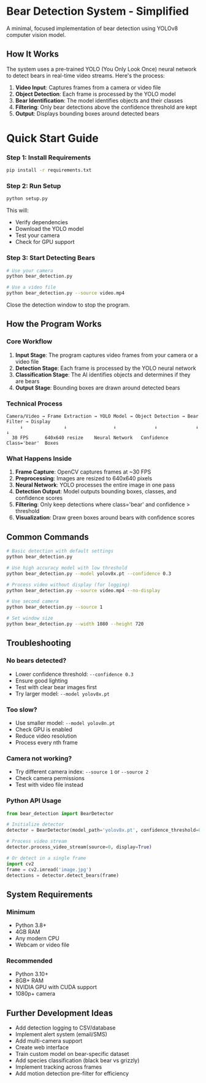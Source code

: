 # Bear Detection System - Simplified

A minimal, focused implementation of bear detection using YOLOv8 computer vision model.

## How It Works

The system uses a pre-trained YOLO (You Only Look Once) neural network to detect bears in real-time video streams. Here's the process:

1. **Video Input**: Captures frames from a camera or video file
2. **Object Detection**: Each frame is processed by the YOLO model
3. **Bear Identification**: The model identifies objects and their classes
4. **Filtering**: Only bear detections above the confidence threshold are kept
5. **Output**: Displays bounding boxes around detected bears

# Quick Start Guide

### Step 1: Install Requirements
```bash
pip install -r requirements.txt
```

### Step 2: Run Setup
```bash
python setup.py
```
This will:
- Verify dependencies
- Download the YOLO model
- Test your camera
- Check for GPU support

### Step 3: Start Detecting Bears
```bash
# Use your camera
python bear_detection.py

# Use a video file
python bear_detection.py --source video.mp4
```

Close the detection window to stop the program.

## How the Program Works

### Core Workflow

1. **Input Stage**: The program captures video frames from your camera or a video file
2. **Detection Stage**: Each frame is processed by the YOLO neural network
3. **Classification Stage**: The AI identifies objects and determines if they are bears
4. **Output Stage**: Bounding boxes are drawn around detected bears

### Technical Process

```
Camera/Video → Frame Extraction → YOLO Model → Object Detection → Bear Filter → Display
     ↓               ↓                 ↓              ↓              ↓           ↓
  30 FPS      640x640 resize    Neural Network   Confidence     Class='bear'  Boxes
```

### What Happens Inside

1. **Frame Capture**: OpenCV captures frames at ~30 FPS
2. **Preprocessing**: Images are resized to 640x640 pixels
3. **Neural Network**: YOLO processes the entire image in one pass
4. **Detection Output**: Model outputs bounding boxes, classes, and confidence scores
5. **Filtering**: Only keep detections where class='bear' and confidence > threshold
6. **Visualization**: Draw green boxes around bears with confidence scores

## Common Commands

```bash
# Basic detection with default settings
python bear_detection.py

# Use high accuracy model with low threshold
python bear_detection.py --model yolov8x.pt --confidence 0.3

# Process video without display (for logging)
python bear_detection.py --source video.mp4 --no-display

# Use second camera
python bear_detection.py --source 1

# Set window size
python bear_detection.py --width 1080 --height 720
```

## Troubleshooting

### No bears detected?
- Lower confidence threshold: `--confidence 0.3`
- Ensure good lighting
- Test with clear bear images first
- Try larger model: `--model yolov8x.pt`

### Too slow?
- Use smaller model: `--model yolov8n.pt`
- Check GPU is enabled
- Reduce video resolution
- Process every nth frame

### Camera not working?
- Try different camera index: `--source 1` or `--source 2`
- Check camera permissions
- Test with video file instead

### Python API Usage
```python
from bear_detection import BearDetector

# Initialize detector
detector = BearDetector(model_path='yolov8x.pt', confidence_threshold=0.5)

# Process video stream
detector.process_video_stream(source=0, display=True)

# Or detect in a single frame
import cv2
frame = cv2.imread('image.jpg')
detections = detector.detect_bears(frame)
```
## System Requirements

### Minimum
- Python 3.8+
- 4GB RAM
- Any modern CPU
- Webcam or video file

### Recommended
- Python 3.10+
- 8GB+ RAM
- NVIDIA GPU with CUDA support
- 1080p+ camera

## Further Development Ideas

- Add detection logging to CSV/database
- Implement alert system (email/SMS)
- Add multi-camera support
- Create web interface
- Train custom model on bear-specific dataset
- Add species classification (black bear vs grizzly)
- Implement tracking across frames
- Add motion detection pre-filter for efficiency
